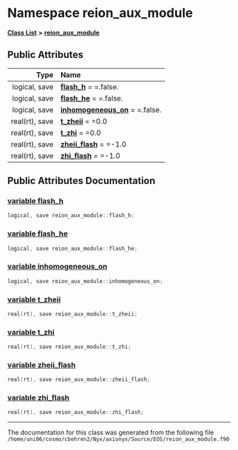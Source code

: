 
# Namespace reion\_aux\_module


[**Class List**](annotated.md) **>** [**reion\_aux\_module**](namespacereion__aux__module.md)


















## Public Attributes

| Type | Name |
| ---: | :--- |
|  logical, save | [**flash\_h**](namespacereion__aux__module.md#variable-flash-h)   = =.false.<br> |
|  logical, save | [**flash\_he**](namespacereion__aux__module.md#variable-flash-he)   = =.false.<br> |
|  logical, save | [**inhomogeneous\_on**](namespacereion__aux__module.md#variable-inhomogeneous-on)   = =.false.<br> |
|  real(rt), save | [**t\_zheii**](namespacereion__aux__module.md#variable-t-zheii)   = =0.0<br> |
|  real(rt), save | [**t\_zhi**](namespacereion__aux__module.md#variable-t-zhi)   = =0.0<br> |
|  real(rt), save | [**zheii\_flash**](namespacereion__aux__module.md#variable-zheii-flash)   = =-1.0<br> |
|  real(rt), save | [**zhi\_flash**](namespacereion__aux__module.md#variable-zhi-flash)   = =-1.0<br> |










## Public Attributes Documentation


### <a href="#variable-flash-h" id="variable-flash-h">variable flash\_h </a>


```cpp
logical, save reion_aux_module::flash_h;
```



### <a href="#variable-flash-he" id="variable-flash-he">variable flash\_he </a>


```cpp
logical, save reion_aux_module::flash_he;
```



### <a href="#variable-inhomogeneous-on" id="variable-inhomogeneous-on">variable inhomogeneous\_on </a>


```cpp
logical, save reion_aux_module::inhomogeneous_on;
```



### <a href="#variable-t-zheii" id="variable-t-zheii">variable t\_zheii </a>


```cpp
real(rt), save reion_aux_module::t_zheii;
```



### <a href="#variable-t-zhi" id="variable-t-zhi">variable t\_zhi </a>


```cpp
real(rt), save reion_aux_module::t_zhi;
```



### <a href="#variable-zheii-flash" id="variable-zheii-flash">variable zheii\_flash </a>


```cpp
real(rt), save reion_aux_module::zheii_flash;
```



### <a href="#variable-zhi-flash" id="variable-zhi-flash">variable zhi\_flash </a>


```cpp
real(rt), save reion_aux_module::zhi_flash;
```



------------------------------
The documentation for this class was generated from the following file `/home/uni06/cosmo/cbehren2/Nyx/axionyx/Source/EOS/reion_aux_module.f90`